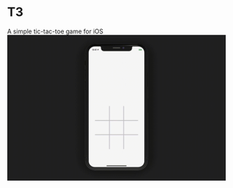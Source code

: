 # T3
A simple tic-tac-toe game for iOS
![](https://raw.githubusercontent.com/Jianan-Li/T3/master/t3.gif)
